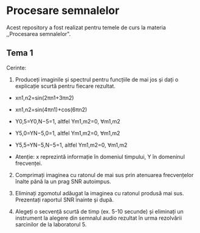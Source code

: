 # Procesare semnalelor 

Acest repository a fost realizat pentru temele de curs la materia ,,Procesarea semnalelor".

## Tema 1

Cerinte:

1. Produceți imaginile și spectrul pentru funcțiile de mai jos și dați o explicație scurtă pentru fiecare rezultat.

- xn1,n2=sin(2πn1+3πn2)

- xn1,n2=sin(4πn1)+cos(6πn2)

- Y0,5=Y0,N−5=1, altfel Ym1,m2=0, ∀m1,m2
  
- Y5,0=YN−5,0=1, altfel Ym1,m2=0, ∀m1,m2
  
- Y5,5=YN−5,N−5=1, altfel Ym1,m2=0, ∀m1,m2
  
- Atenție: x reprezintă informație în domeniul timpului, Y în domeninul frecvenței.

2. Comprimați imaginea cu ratonul de mai sus prin atenuarea frecvențelor înalte până la un prag SNR autoimpus.

3. Eliminați zgomotul adăugat la imaginea cu ratonul produsă mai sus. Prezentați raportul SNR înainte și după.

4. Alegeți o secvență scurtă de timp (ex. 5-10 secunde) și eliminați un instrument la alegere din semnalul audio rezultat în urma rezolvării sarcinilor de la laboratorul 5.

